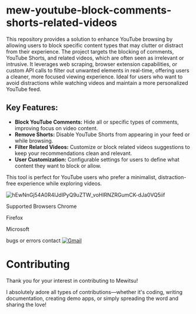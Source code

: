 # mew-youtube-block-comments-shorts-related-videos

This repository provides a solution to enhance YouTube browsing by allowing users to block specific content types that may clutter or distract from their experience. The project targets the blocking of comments, YouTube Shorts, and related videos, which are often seen as irrelevant or intrusive. It leverages web scraping, browser extension capabilities, or custom API calls to filter out unwanted elements in real-time, offering users a cleaner, more focused viewing experience. Ideal for users who want to avoid distractions while watching videos and maintain a more personalized YouTube feed.

## Key Features:
- **Block YouTube Comments:** Hide all or specific types of comments, improving focus on video content.
- **Remove Shorts:** Disable YouTube Shorts from appearing in your feed or while browsing.
- **Filter Related Videos:** Customize or block related videos suggestions to keep your recommendations clean and relevant.
- **User Customization:** Configurable settings for users to define what content they want to block or allow.

This tool is perfect for YouTube users who prefer a minimalist, distraction-free experience while exploring videos.

![hEwNnGj54A0R4lJdIPyQ9uZTW_voHlRNZRGumCK-dJa0VQ5iif](https://github.com/user-attachments/assets/dd5a572b-9c12-4861-a522-fd6f2d47f627)




Supported Browsers
Chrome

Firefox

Microsoft


bugs or errors contact [![Gmail](https://img.shields.io/badge/Email-eickjames21%40gmail.com-red?logo=gmail&logoColor=white)](mailto:eickjames21@gmail.com)

# Contributing
Thank you for your interest in contributing to Mewitsu!

I absolutely adore all types of contributions—whether it's coding, writing documentation, creating demo apps, or simply spreading the word and sharing the love!
